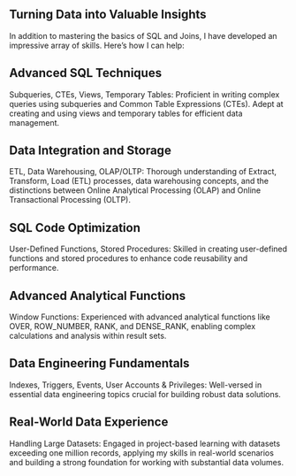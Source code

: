 ## Turning Data into Valuable Insights
In addition to mastering the basics of SQL and Joins, I have developed an impressive array of skills. Here’s how I can help:

## Advanced SQL Techniques
Subqueries, CTEs, Views, Temporary Tables: Proficient in writing complex queries using subqueries and Common Table Expressions (CTEs). Adept at creating and using views and temporary tables for efficient data management.
## Data Integration and Storage
ETL, Data Warehousing, OLAP/OLTP: Thorough understanding of Extract, Transform, Load (ETL) processes, data warehousing concepts, and the distinctions between Online Analytical Processing (OLAP) and Online Transactional Processing (OLTP).
## SQL Code Optimization
User-Defined Functions, Stored Procedures: Skilled in creating user-defined functions and stored procedures to enhance code reusability and performance.
## Advanced Analytical Functions
Window Functions: Experienced with advanced analytical functions like OVER, ROW_NUMBER, RANK, and DENSE_RANK, enabling complex calculations and analysis within result sets.
## Data Engineering Fundamentals
Indexes, Triggers, Events, User Accounts & Privileges: Well-versed in essential data engineering topics crucial for building robust data solutions.
## Real-World Data Experience
Handling Large Datasets: Engaged in project-based learning with datasets exceeding one million records, applying my skills in real-world scenarios and building a strong foundation for working with substantial data volumes.
